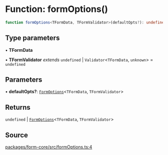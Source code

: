 # Function: formOptions()

```ts
function formOptions<TFormData, TFormValidator>(defaultOpts?): undefined | FormOptions<TFormData, TFormValidator>
```

## Type parameters

• **TFormData**

• **TFormValidator** *extends* `undefined` \| `Validator`\<`TFormData`, `unknown`\> = `undefined`

## Parameters

• **defaultOpts?**: [`FormOptions`](formoptions.md)\<`TFormData`, `TFormValidator`\>

## Returns

`undefined` \| [`FormOptions`](formoptions.md)\<`TFormData`, `TFormValidator`\>

## Source

[packages/form-core/src/formOptions.ts:4](https://github.com/TanStack/form/blob/ada0211684adc85c41587b076e1217390ff5344e/packages/form-core/src/formOptions.ts#L4)
